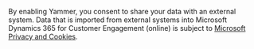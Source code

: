By enabling Yammer, you consent to share your data with an external system. Data that is imported from external systems into Microsoft Dynamics 365 for Customer Engagement (online) is subject to [Microsoft Privacy and Cookies](http://go.microsoft.com/fwlink/p/?LinkID=521839).